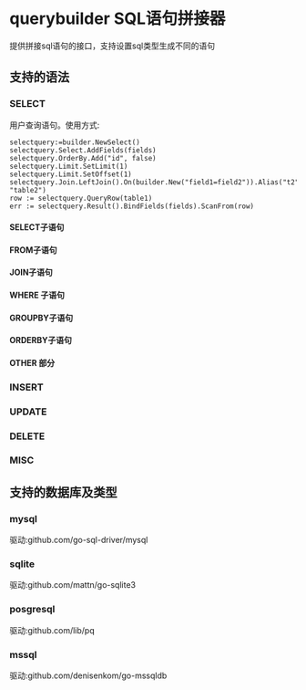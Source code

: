 # querybuilder SQL语句拼接器

提供拼接sql语句的接口，支持设置sql类型生成不同的语句

## 支持的语法 

### SELECT

用户查询语句。使用方式:

```
selectquery:=builder.NewSelect()
selectquery.Select.AddFields(fields)
selectquery.OrderBy.Add("id", false)
selectquery.Limit.SetLimit(1)
selectquery.Limit.SetOffset(1)
selectquery.Join.LeftJoin().On(builder.New("field1=field2")).Alias("t2", "table2")
row := selectquery.QueryRow(table1)
err := selectquery.Result().BindFields(fields).ScanFrom(row)

```
#### SELECT子语句

#### FROM子语句

#### JOIN子语句

#### WHERE 子语句

#### GROUPBY子语句

#### ORDERBY子语句

#### OTHER 部分


### INSERT

### UPDATE

### DELETE

### MISC

## 支持的数据库及类型
### mysql
驱动:github.com/go-sql-driver/mysql

### sqlite
驱动:github.com/mattn/go-sqlite3

### posgresql
驱动:github.com/lib/pq

### mssql
驱动:github.com/denisenkom/go-mssqldb
